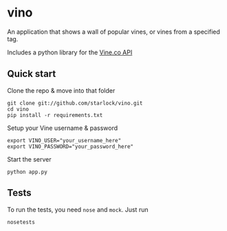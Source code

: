 vino
====

An application that shows a wall of popular vines, or vines from a specified tag.

Includes a python library for the [Vine.co API](https://github.com/starlock/vino/wiki/API-Reference)

## Quick start

Clone the repo & move into that folder

    git clone git://github.com/starlock/vino.git
    cd vino
    pip install -r requirements.txt

Setup your Vine username & password

    export VINO_USER="your_username_here"
    export VINO_PASSWORD="your_password_here"

Start the server

    python app.py

## Tests

To run the tests, you need `nose` and `mock`. Just run

    nosetests
